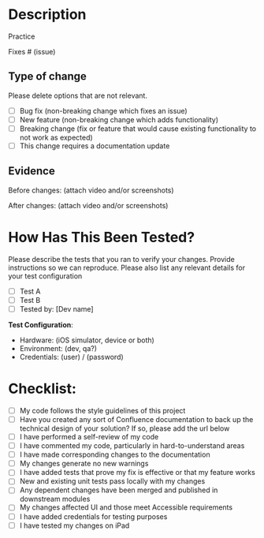 # Description

Practice 

Fixes # (issue)

## Type of change

Please delete options that are not relevant.

- [ ] Bug fix (non-breaking change which fixes an issue)
- [ ] New feature (non-breaking change which adds functionality)
- [ ] Breaking change (fix or feature that would cause existing functionality to not work as expected)
- [ ] This change requires a documentation update

## Evidence

Before changes: (attach video and/or screenshots)

After changes: (attach video and/or screenshots)

# How Has This Been Tested?

Please describe the tests that you ran to verify your changes. Provide instructions so we can reproduce. Please also list any relevant details for your test configuration

- [ ] Test A
- [ ] Test B
- [ ] Tested by: [Dev name]

**Test Configuration**:
* Hardware: (iOS simulator, device or both)
* Environment: (dev, qa?)
* Credentials: (user) / (password) 

# Checklist:

- [ ] My code follows the style guidelines of this project
- [ ] Have you created any sort of Confluence documentation to back up the technical design of your solution? If so, please add the url below
- [ ] I have performed a self-review of my code
- [ ] I have commented my code, particularly in hard-to-understand areas
- [ ] I have made corresponding changes to the documentation
- [ ] My changes generate no new warnings
- [ ] I have added tests that prove my fix is effective or that my feature works
- [ ] New and existing unit tests pass locally with my changes
- [ ] Any dependent changes have been merged and published in downstream modules
- [ ] My changes affected UI and those meet Accessible requirements
- [ ] I have added credentials for testing purposes
- [ ] I have tested my changes on iPad
